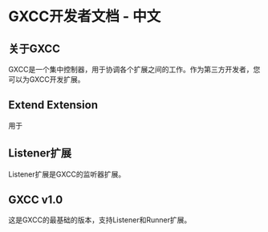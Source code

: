 # GXCC开发者文档 - 中文

## 关于GXCC

GXCC是一个集中控制器，用于协调各个扩展之间的工作。作为第三方开发者，您可以为GXCC开发扩展。

## Extend Extension

用于

## Listener扩展

Listener扩展是GXCC的监听器扩展。

## GXCC v1.0

这是GXCC的最基础的版本，支持Listener和Runner扩展。
